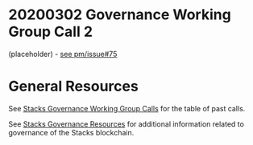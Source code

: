 # 20200302 Governance Working Group Call 2

(placeholder) - [see pm/issue#75](https://github.com/stacksgov/pm/issues/75)

# General Resources

See [Stacks Governance Working Group Calls](https://stacksgov.github.io/resources/#/calls/?id=governance-working-group) for the table of past calls.

See [Stacks Governance Resources](https://stacksgov.github.io/resources/) for additional information related to governance of the Stacks blockchain.

